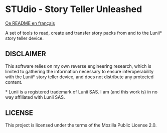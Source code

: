 STUdio - Story Teller Unleashed
===============================

[Ce README en français](README_fr.md)

A set of tools to read, create and transfer story packs from and to the Lunii\* story teller device.


DISCLAIMER
----------

This software relies on my own reverse engineering research, which is limited to gathering the information necessary to ensure interoperability with the Lunii\* story teller device, and does not distribute any protected content.

\* Lunii is a registered trademark of Lunii SAS. I am (and this work is) in no way affiliated with Lunii SAS.


LICENSE
-------

This project is licensed under the terms of the Mozilla Public License 2.0.